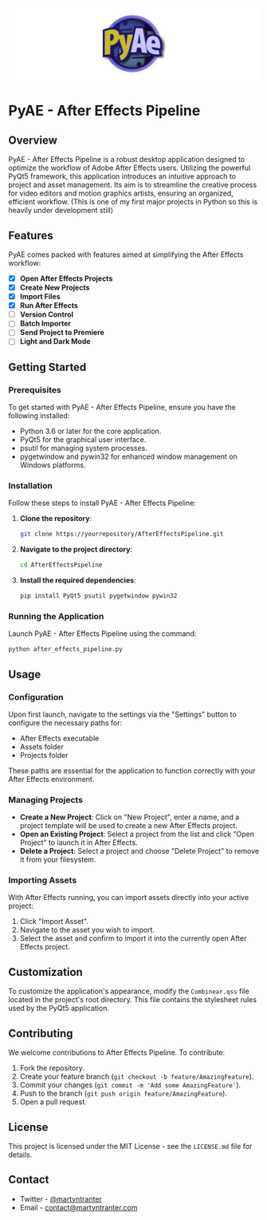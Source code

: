 ![PyAE Logo](images/Logo_Banner.png)

# PyAE - After Effects Pipeline

## Overview

PyAE - After Effects Pipeline is a robust desktop application designed to optimize the workflow of Adobe After Effects users. Utilizing the powerful PyQt5 framework, this application introduces an intuitive approach to project and asset management. Its aim is to streamline the creative process for video editors and motion graphics artists, ensuring an organized, efficient workflow. (This is one of my first major projects in Python so this is heavily under development still)

## Features

PyAE comes packed with features aimed at simplifying the After Effects workflow:

- [x] **Open After Effects Projects**
- [x] **Create New Projects**
- [x] **Import Files**
- [x] **Run After Effects**
- [ ] **Version Control**
- [ ] **Batch Importer**
- [ ] **Send Project to Premiere**
- [ ] **Light and Dark Mode**

## Getting Started

### Prerequisites

To get started with PyAE - After Effects Pipeline, ensure you have the following installed:

- Python 3.6 or later for the core application.
- PyQt5 for the graphical user interface.
- psutil for managing system processes.
- pygetwindow and pywin32 for enhanced window management on Windows platforms.

### Installation

Follow these steps to install PyAE - After Effects Pipeline:

1. **Clone the repository**:
    ```bash
    git clone https://yourrepository/AfterEffectsPipeline.git
    ```
    
2. **Navigate to the project directory**:
    ```bash
    cd AfterEffectsPipeline
    ```
    
3. **Install the required dependencies**:
    ```bash
    pip install PyQt5 psutil pygetwindow pywin32
    ```

### Running the Application

Launch PyAE - After Effects Pipeline using the command:
```bash
python after_effects_pipeline.py
```

## Usage

### Configuration

Upon first launch, navigate to the settings via the "Settings" button to configure the necessary paths for:

- After Effects executable
- Assets folder
- Projects folder

These paths are essential for the application to function correctly with your After Effects environment.

### Managing Projects

- **Create a New Project**: Click on "New Project", enter a name, and a project template will be used to create a new After Effects project.
- **Open an Existing Project**: Select a project from the list and click "Open Project" to launch it in After Effects.
- **Delete a Project**: Select a project and choose "Delete Project" to remove it from your filesystem.

### Importing Assets

With After Effects running, you can import assets directly into your active project:

1. Click "Import Asset".
2. Navigate to the asset you wish to import.
3. Select the asset and confirm to import it into the currently open After Effects project.

## Customization

To customize the application's appearance, modify the `Combinear.qss` file located in the project's root directory. This file contains the stylesheet rules used by the PyQt5 application.

## Contributing

We welcome contributions to After Effects Pipeline. To contribute:

1. Fork the repository.
2. Create your feature branch (`git checkout -b feature/AmazingFeature`).
3. Commit your changes (`git commit -m 'Add some AmazingFeature'`).
4. Push to the branch (`git push origin feature/AmazingFeature`).
5. Open a pull request.

## License

This project is licensed under the MIT License - see the `LICENSE.md` file for details.

## Contact

- Twitter - [@martyntranter](https://twitter.com/martyntranter)
- Email - [contact@martyntranter.com](contact@martyntranter.com)
